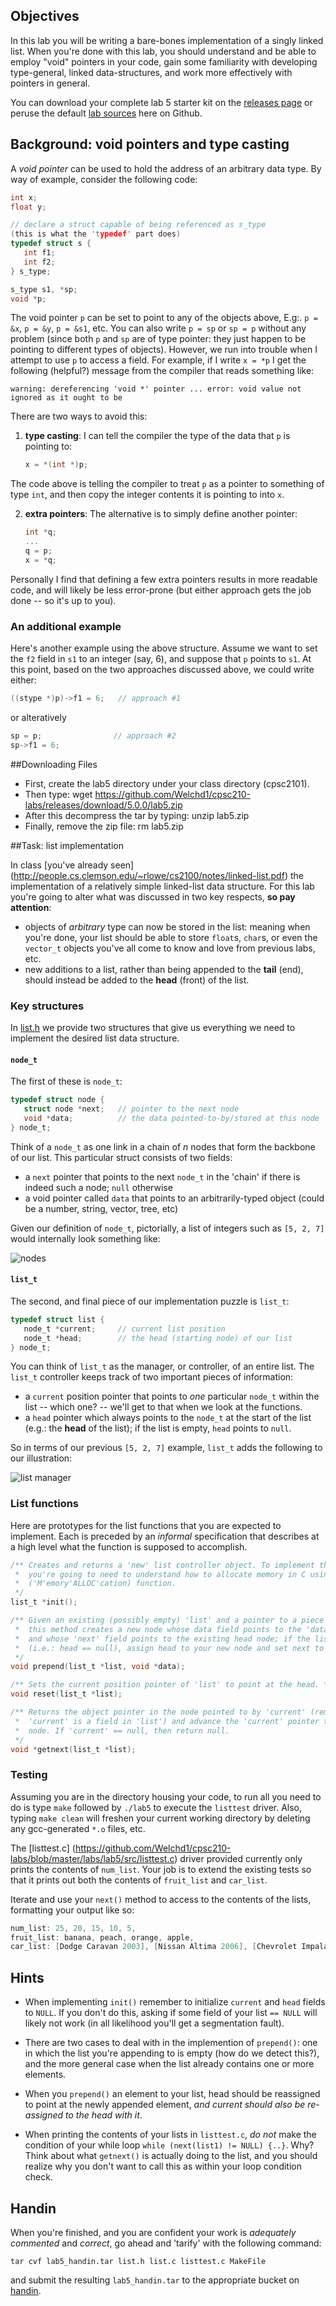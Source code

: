 ## Objectives

In this lab you will be writing a bare-bones implementation of a singly linked list. 
When you're done with this lab, you should understand and be able to employ 
"void" pointers in your code, gain some familiarity with developing type-general, linked
data-structures, and work more effectively with pointers in general.

You can download your complete lab 5 starter kit on the 
[releases page](https://github.com/Welchd1/cpsc210-labs/releases) or peruse the default 
[lab sources](https://github.com/Welchd1/cpsc210-labs/tree/master/labs/lab5/src) here on 
Github.

## Background: void pointers and type casting

A *void pointer* can be used to hold the address of an arbitrary data type. By way of 
example, consider the following code:

```c
int x;
float y;

// declare a struct capable of being referenced as s_type 
(this is what the 'typedef' part does)
typedef struct s {  
   int f1;
   int f2;
} s_type;

s_type s1, *sp;
void *p;
```

The void pointer `p` can be set to point to any of the objects above, E.g:. `p = &x`, 
`p = &y`, `p = &s1`, etc. You can also write `p = sp` or `sp = p` without any problem 
(since both `p` and `sp` are of type pointer: they just happen to be pointing to 
different types of objects). However, we run into trouble when I attempt to use `p` to 
access a field. For example, if I write `x = *p` I get the following (helpful?) message 
from the compiler that reads something like:
```
warning: dereferencing 'void *' pointer ... error: void value not ignored as it ought to be
```

There are two ways to avoid this:

1. **type casting**: I can tell the compiler the type of the data that `p` is pointing to:
    ```c
    x = *(int *)p;
    ```
The code above is telling the compiler to treat `p` as a pointer to something of type 
`int`, and then copy the integer contents it is pointing to into `x`.

2.  **extra pointers**: The alternative is to simply define another pointer:

    ```c
    int *q;
    ...
    q = p;
    x = *q;
    ```
Personally I find that defining a few extra pointers results in more readable code, and 
will likely be less error-prone (but either approach gets the job done -- 
so it's up to you).

### An additional example

Here's another example using the above structure. Assume we want to set the `f2` field 
in `s1` to an integer (say, 6), and suppose that `p` points to `s1`. At this point, based 
on the two approaches discussed above, we could write either:
```c
((stype *)p)->f1 = 6;   // approach #1
```
or alteratively
```c
sp = p;                // approach #2
sp->f1 = 6;
```
##Downloading Files

* First, create the lab5 directory under your class directory (cpsc2101).
* Then type: wget https://github.com/Welchd1/cpsc210-labs/releases/download/5.0.0/lab5.zip
* After this decompress the tar by typing: unzip lab5.zip
* Finally, remove the zip file: rm lab5.zip

##Task: list implementation

In class [you've already seen]
(http://people.cs.clemson.edu/~rlowe/cs2100/notes/linked-list.pdf) the implementation of 
a relatively simple linked-list data structure. For this lab you're going to alter what 
was discussed in two key respects, **so pay attention**:

* objects of *arbitrary* type can now be stored in the list:
  meaning when you're done, your list should be able to store `float`s, `char`s, or even 
  the `vector_t` objects you've all come to know and love from previous labs, etc.
* new additions to a list, rather than being appended to the **tail** (end), should 
instead be added to the **head** (front) of the list. 

### Key structures
In [list.h](https://github.com/Welchd1/cpsc210-labs/blob/master/labs/lab5/src/list.h) we 
provide two structures that give us everything we need to implement the desired list data 
structure. 

#### `node_t`
The first of these is `node_t`:
```c
typedef struct node {
   struct node *next;	// pointer to the next node
   void *data;			// the data pointed-to-by/stored at this node
} node_t;
```
Think of a `node_t` as one link in a chain of *n* nodes that form the backbone of
our list. This particular struct consists of two fields: 
* a `next` pointer that points to the next `node_t` in the 'chain' if there is indeed 
such a node; `null` otherwise
* a void pointer called `data` that points to an arbitrarily-typed object
(could be a number, string, vector, tree, etc)

Given our definition of `node_t`, pictorially, a list of integers such as `[5, 2, 7]` 
would internally look something like:

![nodes](https://github.com/Welchd1/cpsc210-labs/blob/master/labs/lab5/node_diag1.png)

#### `list_t`

The second, and final piece of our implementation puzzle is `list_t`:
```c
typedef struct list {
   node_t *current;		// current list position 
   node_t *head;		// the head (starting node) of our list
} node_t;
```

You can think of `list_t` as the manager, or controller, of an entire list. The `list_t`
controller keeps track of two important pieces of information:
* a `current` position pointer that points to *one* particular `node_t`
within the list -- which one? -- we'll get to that when we look at the functions.
* a `head` pointer which always points to the `node_t` at the start of the list (e.g.: the **head** of the list);
if the list is empty, `head` points to `null`.

So in terms of our previous `[5, 2, 7]` example, `list_t` adds the following to 
our illustration:

![list manager](https://github.com/Welchd1/cpsc210-labs/blob/master/labs/lab5/node_diag2.png)

### List functions

Here are prototypes for the list functions that you are expected to implement. Each is 
preceded by an *informal* specification that describes at a high level what the function 
is supposed to accomplish.

```c
/** Creates and returns a 'new' list controller object. To implement this correctly,
 *  you're going to need to understand how to allocate memory in C using the malloc 
 *  ('M'emory'ALLOC'cation) function.
 */
list_t *init();

/** Given an existing (possibly empty) 'list' and a pointer to a piece of 'data', 
 *  this method creates a new node whose data field points to the 'data' parameter, 
 *  and whose 'next' field points to the existing head node; if the list is empty 
 *  (i.e.: head == null), assign head to your new node and set next to null.
 */
void prepend(list_t *list, void *data);

/** Sets the current position pointer of 'list' to point at the head. */
void reset(list_t *list);

/** Returns the object pointer in the node pointed to by 'current' (remember:
 *  'current' is a field in 'list') and advance the 'current' pointer to the next 
 *  node. If 'current' == null, then return null. 
 */
void *getnext(list_t *list);
```

### Testing

Assuming you are in the directory housing your code, to run all you need to do is type 
`make` followed by `./lab5` to execute the `listtest` driver. Also, typing `make clean` 
will freshen your current working directory by deleting any gcc-generated `*.o` 
files, etc.

The [listtest.c]
(https://github.com/Welchd1/cpsc210-labs/blob/master/labs/lab5/src/listtest.c) driver 
provided currently only prints the contents of `num_list`. Your job is to extend the 
existing tests so that it prints out both the contents of `fruit_list` and `car_list`. 

Iterate and use your `next()` method to access to the contents of the lists,
formatting your output like so:

```c
num_list: 25, 20, 15, 10, 5,
fruit_list: banana, peach, orange, apple,
car_list: [Dodge Caravan 2003], [Nissan Altima 2006], [Chevrolet Impala 2007],
```

## Hints

* When implementing `init()` remember to initialize `current` and `head` 
fields to `NULL`. If you don't do this, asking if some field of your list `== NULL` will 
likely not work (in all likelihood you'll get a segmentation fault).

* There are two cases to deal with in the implemention of `prepend()`: one in which the
list you're appending to is empty (how do we detect this?), and the more general case 
when the list already contains one or more elements.

* When you `prepend()` an element to your list, head should be reassigned to point at 
the newly appended element, *and current should also be re-assigned to the 
head with it*.

* When printing the contents of your lists in `listtest.c`, *do not* make the condition
of your while loop `while (next(list1) != NULL) {..}`. Why? Think about what `getnext()` 
is actually doing to the list, and you should realize why you don't want to call this as 
within your loop condition check.

## Handin

When you're finished, and you are confident your work is *adequately commented* and 
*correct*, go ahead and 'tarify' with the following command:
```
tar cvf lab5_handin.tar list.h list.c listtest.c MakeFile
```
and submit the resulting `lab5_handin.tar` to the appropriate bucket on 
[handin](https://handin.cs.clemson.edu/courses/).
